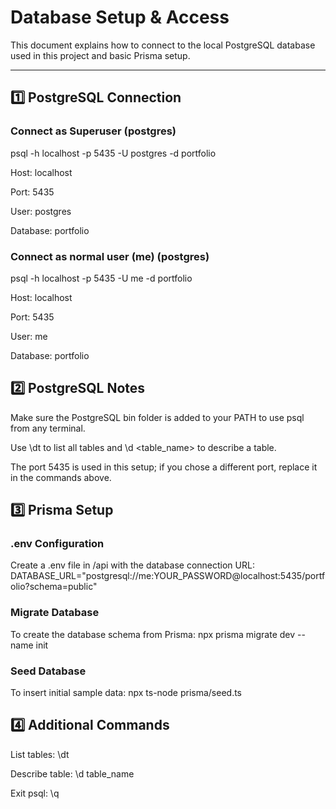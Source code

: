 # Database Setup & Access

This document explains how to connect to the local PostgreSQL database used in this project and basic Prisma setup.

---

## **1️⃣ PostgreSQL Connection**

### **Connect as Superuser (postgres)**

psql -h localhost -p 5435 -U postgres -d portfolio

Host: localhost

Port: 5435

User: postgres

Database: portfolio

### **Connect as normal user (me) (postgres)**

psql -h localhost -p 5435 -U me -d portfolio

Host: localhost

Port: 5435

User: me

Database: portfolio

## **2️⃣ PostgreSQL Notes**

Make sure the PostgreSQL bin folder is added to your PATH to use psql from any terminal.

Use \dt to list all tables and \d <table_name> to describe a table.

The port 5435 is used in this setup; if you chose a different port, replace it in the commands above.

## **3️⃣ Prisma Setup**

### **.env Configuration**

Create a .env file in /api with the database connection URL:
DATABASE_URL="postgresql://me:YOUR_PASSWORD@localhost:5435/portfolio?schema=public"

### **Migrate Database**

To create the database schema from Prisma:
npx prisma migrate dev --name init

### **Seed Database**

To insert initial sample data:
npx ts-node prisma/seed.ts

## **4️⃣ Additional Commands**

List tables: \dt

Describe table: \d table_name

Exit psql: \q
